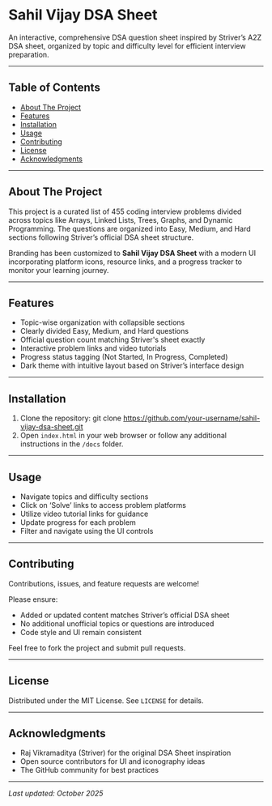 # Sahil Vijay DSA Sheet

An interactive, comprehensive DSA question sheet inspired by Striver’s A2Z DSA sheet, organized by topic and difficulty level for efficient interview preparation.

---

## Table of Contents

- [About The Project](#about-the-project)
- [Features](#features)
- [Installation](#installation)
- [Usage](#usage)
- [Contributing](#contributing)
- [License](#license)
- [Acknowledgments](#acknowledgments)

---

## About The Project

This project is a curated list of 455 coding interview problems divided across topics like Arrays, Linked Lists, Trees, Graphs, and Dynamic Programming. The questions are organized into Easy, Medium, and Hard sections following Striver’s official DSA sheet structure.

Branding has been customized to **Sahil Vijay DSA Sheet** with a modern UI incorporating platform icons, resource links, and a progress tracker to monitor your learning journey.

---

## Features

- Topic-wise organization with collapsible sections
- Clearly divided Easy, Medium, and Hard questions
- Official question count matching Striver's sheet exactly
- Interactive problem links and video tutorials
- Progress status tagging (Not Started, In Progress, Completed)
- Dark theme with intuitive layout based on Striver’s interface design

---

## Installation

1. Clone the repository:
git clone https://github.com/your-username/sahil-vijay-dsa-sheet.git
3. Open `index.html` in your web browser or follow any additional instructions in the `/docs` folder.

---

## Usage

- Navigate topics and difficulty sections
- Click on ‘Solve’ links to access problem platforms
- Utilize video tutorial links for guidance
- Update progress for each problem
- Filter and navigate using the UI controls

---

## Contributing

Contributions, issues, and feature requests are welcome!

Please ensure:
- Added or updated content matches Striver’s official DSA sheet
- No additional unofficial topics or questions are introduced
- Code style and UI remain consistent

Feel free to fork the project and submit pull requests.

---

## License

Distributed under the MIT License. See `LICENSE` for details.

---

## Acknowledgments

- Raj Vikramaditya (Striver) for the original DSA Sheet inspiration
- Open source contributors for UI and iconography ideas
- The GitHub community for best practices

---

*Last updated: October 2025*

